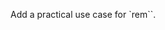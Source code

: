 Add a practical use case for `rem``.

<codeblock language="css" type="lesson">
<code>
<panel language="html">
<div id="pixels">
</div>
</panel>
<panel language="css">

</panel>
</code>
</codeblock>
